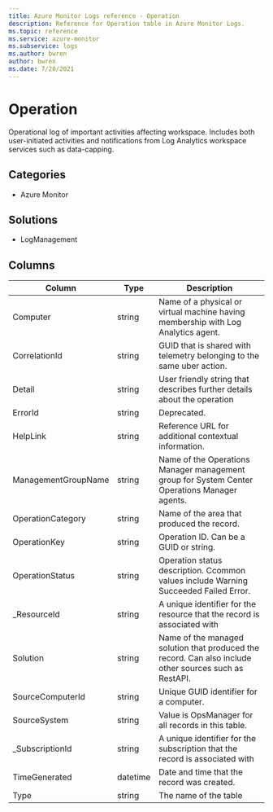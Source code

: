 ```yaml
---
title: Azure Monitor Logs reference - Operation
description: Reference for Operation table in Azure Monitor Logs.
ms.topic: reference
ms.service: azure-monitor
ms.subservice: logs
ms.author: bwren
author: bwren
ms.date: 7/20/2021
---
```


# Operation

 Operational log of important activities affecting workspace. Includes both user-initiated activities and notifications from Log Analytics workspace services such as data-capping.

## Categories

- Azure Monitor
## Solutions

- LogManagement




## Columns

|Column|Type|Description|
|---|---|---|
|Computer|string|Name of a physical or virtual machine having membership with Log Analytics agent.|
|CorrelationId|string|GUID that is shared with telemetry belonging to the same uber action.|
|Detail|string|User friendly string that describes further details about the operation|
|ErrorId|string|Deprecated.|
|HelpLink|string|Reference URL for additional contextual information.|
|ManagementGroupName|string|Name of the Operations Manager management group for System Center Operations Manager agents.|
|OperationCategory|string|Name of the area that produced the record.|
|OperationKey|string|Operation ID. Can be a GUID or string.|
|OperationStatus|string|Operation status description. Ccommon values include Warning Succeeded Failed Error.|
|_ResourceId|string|A unique identifier for the resource that the record is associated with|
|Solution|string|Name of the managed solution that produced the record. Can also include other sources such as RestAPI.|
|SourceComputerId|string|Unique GUID identifier for a computer.|
|SourceSystem|string|Value is OpsManager for all records in this table.|
|_SubscriptionId|string|A unique identifier for the subscription that the record is associated with|
|TimeGenerated|datetime|Date and time that the record was created.|
|Type|string|The name of the table|
